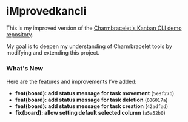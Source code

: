 # iMprovedkancli

This is my improved version of the [Charmbracelet's Kanban CLI demo repository](https://github.com/charmbracelet/kancli).

My goal is to deepen my understanding of Charmbracelet tools by modifying and extending this project.

### What's New

Here are the features and improvements I’ve added:

- **feat(board): add status message for task movement** (`5e8f27b`)
- **feat(board): add status message for task deletion** (`606017a`)
- **feat(board): add status message for task creation** (`42adfad`)
- **fix(board): allow setting default selected column** (`a5a52b0`)
